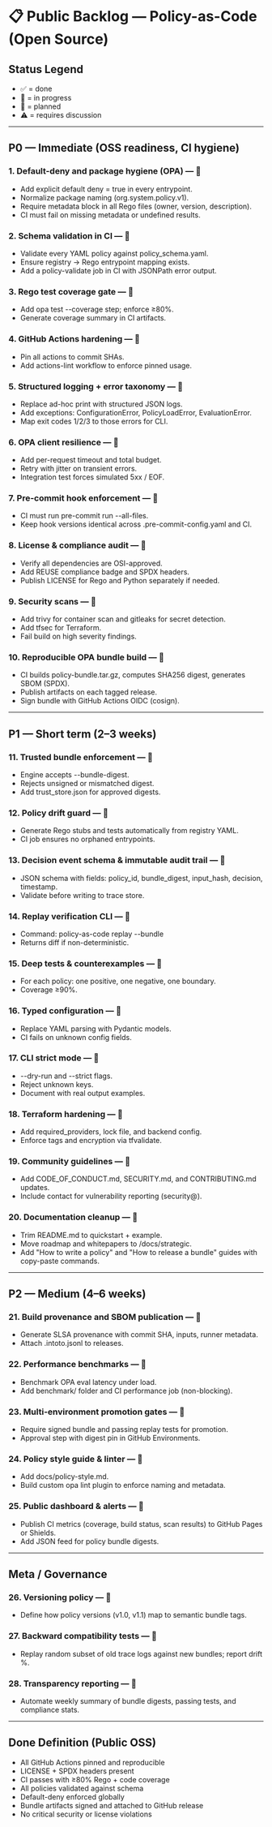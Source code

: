 # 📋 Public Backlog — Policy-as-Code (Open Source)

## Status Legend
- ✅ = done
- 🧩 = in progress
- 🚧 = planned
- ⚠️ = requires discussion

---

## P0 — Immediate (OSS readiness, CI hygiene)

### 1. Default-deny and package hygiene (OPA) — 🚧
- Add explicit default deny = true in every entrypoint.
- Normalize package naming (org.system.policy.v1).
- Require metadata block in all Rego files (owner, version, description).
- CI must fail on missing metadata or undefined results.

### 2. Schema validation in CI — 🚧
- Validate every YAML policy against policy_schema.yaml.
- Ensure registry → Rego entrypoint mapping exists.
- Add a policy-validate job in CI with JSONPath error output.

### 3. Rego test coverage gate — 🚧
- Add opa test --coverage step; enforce ≥80%.
- Generate coverage summary in CI artifacts.

### 4. GitHub Actions hardening — 🚧
- Pin all actions to commit SHAs.
- Add actions-lint workflow to enforce pinned usage.

### 5. Structured logging + error taxonomy — 🚧
- Replace ad-hoc print with structured JSON logs.
- Add exceptions: ConfigurationError, PolicyLoadError, EvaluationError.
- Map exit codes 1/2/3 to those errors for CLI.

### 6. OPA client resilience — 🚧
- Add per-request timeout and total budget.
- Retry with jitter on transient errors.
- Integration test forces simulated 5xx / EOF.

### 7. Pre-commit hook enforcement — 🚧
- CI must run pre-commit run --all-files.
- Keep hook versions identical across .pre-commit-config.yaml and CI.

### 8. License & compliance audit — 🚧
- Verify all dependencies are OSI-approved.
- Add REUSE compliance badge and SPDX headers.
- Publish LICENSE for Rego and Python separately if needed.

### 9. Security scans — 🚧
- Add trivy for container scan and gitleaks for secret detection.
- Add tfsec for Terraform.
- Fail build on high severity findings.

### 10. Reproducible OPA bundle build — 🚧
- CI builds policy-bundle.tar.gz, computes SHA256 digest, generates SBOM (SPDX).
- Publish artifacts on each tagged release.
- Sign bundle with GitHub Actions OIDC (cosign).

---

## P1 — Short term (2–3 weeks)

### 11. Trusted bundle enforcement — 🧩
- Engine accepts --bundle-digest.
- Rejects unsigned or mismatched digest.
- Add trust_store.json for approved digests.

### 12. Policy drift guard — 🚧
- Generate Rego stubs and tests automatically from registry YAML.
- CI job ensures no orphaned entrypoints.

### 13. Decision event schema & immutable audit trail — 🚧
- JSON schema with fields: policy_id, bundle_digest, input_hash, decision, timestamp.
- Validate before writing to trace store.

### 14. Replay verification CLI — 🚧
- Command: policy-as-code replay <event-file> --bundle <bundle>
- Returns diff if non-deterministic.

### 15. Deep tests & counterexamples — 🚧
- For each policy: one positive, one negative, one boundary.
- Coverage ≥90%.

### 16. Typed configuration — 🚧
- Replace YAML parsing with Pydantic models.
- CI fails on unknown config fields.

### 17. CLI strict mode — 🚧
- --dry-run and --strict flags.
- Reject unknown keys.
- Document with real output examples.

### 18. Terraform hardening — 🚧
- Add required_providers, lock file, and backend config.
- Enforce tags and encryption via tfvalidate.

### 19. Community guidelines — 🚧
- Add CODE_OF_CONDUCT.md, SECURITY.md, and CONTRIBUTING.md updates.
- Include contact for vulnerability reporting (security@).

### 20. Documentation cleanup — 🚧
- Trim README.md to quickstart + example.
- Move roadmap and whitepapers to /docs/strategic.
- Add "How to write a policy" and "How to release a bundle" guides with copy-paste commands.

---

## P2 — Medium (4–6 weeks)

### 21. Build provenance and SBOM publication — 🚧
- Generate SLSA provenance with commit SHA, inputs, runner metadata.
- Attach .intoto.jsonl to releases.

### 22. Performance benchmarks — 🚧
- Benchmark OPA eval latency under load.
- Add benchmark/ folder and CI performance job (non-blocking).

### 23. Multi-environment promotion gates — 🚧
- Require signed bundle and passing replay tests for promotion.
- Approval step with digest pin in GitHub Environments.

### 24. Policy style guide & linter — 🚧
- Add docs/policy-style.md.
- Build custom opa lint plugin to enforce naming and metadata.

### 25. Public dashboard & alerts — 🚧
- Publish CI metrics (coverage, build status, scan results) to GitHub Pages or Shields.
- Add JSON feed for policy bundle digests.

---

## Meta / Governance

### 26. Versioning policy — 🚧
- Define how policy versions (v1.0, v1.1) map to semantic bundle tags.

### 27. Backward compatibility tests — 🚧
- Replay random subset of old trace logs against new bundles; report drift %.

### 28. Transparency reporting — 🚧
- Automate weekly summary of bundle digests, passing tests, and compliance stats.

---

## Done Definition (Public OSS)
- All GitHub Actions pinned and reproducible
- LICENSE + SPDX headers present
- CI passes with ≥80% Rego + code coverage
- All policies validated against schema
- Default-deny enforced globally
- Bundle artifacts signed and attached to GitHub release
- No critical security or license violations
